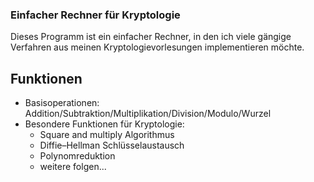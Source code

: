 ### Einfacher Rechner für Kryptologie

Dieses Programm ist ein einfacher Rechner, in den ich viele gängige Verfahren aus meinen Kryptologievorlesungen implementieren möchte.

## Funktionen
- Basisoperationen: Addition/Subtraktion/Multiplikation/Division/Modulo/Wurzel
- Besondere Funktionen für Kryptologie:
  - Square and multiply Algorithmus
  - Diffie–Hellman Schlüsselaustausch
  - Polynomreduktion
  - weitere folgen...

